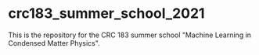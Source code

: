 # crc183_summer_school_2021
This is the repository for the CRC 183 summer school "Machine Learning in Condensed Matter Physics".
